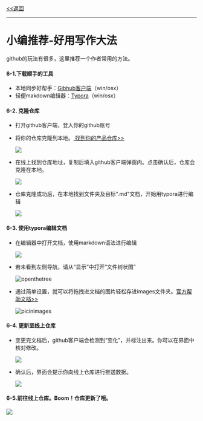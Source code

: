 [<<返回](https://leaishere.github.io/docs_new/)

------

# 小编推荐-好用写作大法

github的玩法有很多，这里推荐一个作者常用的方法。

#### 6-1.下载顺手的工具

- 本地同步好帮手：[Gibhub客户端](https://desktop.github.com/)（win/osx）
- 轻便makdown编辑器：[Typora](https://www.typora.io/)（win/osx） 

#### 6-2. 克隆仓库

- 打开github客户端，登入你的github账号

- 将你的仓库克隆到本地。[ 找到你的产品仓库>>](https://github.com/UCloudDocs?tab=repositories)

  ![](images/githubclone_2.png)

- 在线上找到仓库地址，复制后填入github客户端弹窗内。点击确认后，仓库会克隆在本地。

  ![](images/github_clone1.png)

* 仓库克隆成功后，在本地找到文件夹及目标".md"文档，开始用typora进行编辑

  ![](images/localfindfile.png)

#### 6-3. 使用typora编辑文档

* 在编辑器中打开文档，使用markdown语法进行编辑

  ![](images/editing.png)

* 若未看到左侧导航，请从“显示”中打开“文件树状图”

  ![openthetree](images/openthetree.png)
  
* 通过简单设置，就可以将拖拽进文档的图片轻松存进images文件夹。[官方帮助文档>>](http://support.typora.io/Images/)

  ![picinimages](images/picinimages-2673746.png)



#### 6-4. 更新至线上仓库

- 变更完文档后，github客户端会检测到“变化”，并标注出来。你可以在界面中核对修改。

  ![](images/githubchange.png)

* 确认后，界面会提示你向线上仓库进行推送数据。

  ![](images/githubpush.png)

#### 6-5.前往线上仓库。Boom！仓库更新了哦。

![](images/boom.png)

